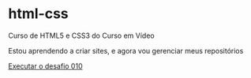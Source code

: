 # html-css
 Curso de HTML5 e CSS3 do Curso em Vídeo

 Estou aprendendo a criar sites, e agora vou gerenciar meus repositórios

 <a href="https://enriquelandim.github.io/html-css/desafios/desafio-010/index.html">Executar o desafio 010<a>